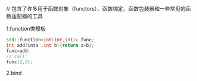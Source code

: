 // 包含了许多用于函数对象（functors）、函数绑定、函数包装器和一些常见的函数适配器的工具

1.function类模板
```cpp 
std::function<int(int,int)> func;
int add(inta ,int b){return a+b};
func=add; 
// call:
func(2,3);
```

2.bind
```cpp

```
